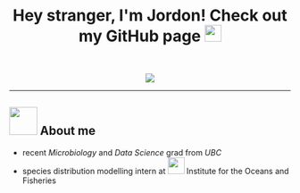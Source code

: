 <h1 align ='center'><b>Hey stranger, I'm Jordon! Check out my GitHub page </b> <img src="https://media.giphy.com/media/hvRJCLFzcasrR4ia7z/giphy.gif" width="30px"/></h1>
<br>

<p align="center">
  <img src = "https://media.giphy.com/media/pb9Xok8BbyaFMWB3tu/giphy.gif"/></p>



---

## <picture><img src ="https://media.giphy.com/media/lJoqZWcFDAbvy/giphy.gif" width = 50px></picture> **About me**
- recent <i>Microbiology</i> and <i>Data Science</i> grad from <i>UBC</i>
- species distribution modelling intern at <img src = "https://img.shields.io/badge/UBC-002145" height="30"/> Institute for the Oceans and Fisheries
<!--
**jochennn/jochennn** is a ✨ _special_ ✨ repository because its `README.md` (this file) appears on your GitHub profile.

Here are some ideas to get you started:

- 🔭 I’m currently working on ...
- 🌱 I’m currently learning ...
- 👯 I’m looking to collaborate on ...
- 🤔 I’m looking for help with ...
- 💬 Ask me about ...
- 📫 How to reach me: ...
- 😄 Pronouns: ...
- ⚡ Fun fact: ...
-->
